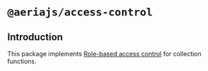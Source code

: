 # `@aeriajs/access-control`

## Introduction

This package implements [Role-based access control](https://en.wikipedia.org/wiki/Role-based_access_control) for collection functions.

